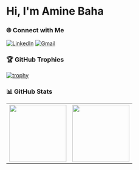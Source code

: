 # Hi, I'm Amine Baha

### 🌐 Connect with Me
[![LinkedIn](https://img.shields.io/badge/LinkedIn-Amine%20Baha-blue?style=for-the-badge&logo=linkedin)](https://linkedin.com/in/amine-baha-915920303)
[![Gmail](https://img.shields.io/badge/Email-aminebaha115%40gmail.com-red?style=for-the-badge&logo=gmail)](mailto:aminebaha115@gmail.com)

### 🏆 GitHub Trophies
[![trophy](https://github-profile-trophy.vercel.app/?username=AmineBaha-oss&theme=tokyonight&no-frame=true&margin-w=4&margin-h=4&row=1)](https://github.com/ryo-ma/github-profile-trophy)

### 📊 GitHub Stats
| | |
|---|---|
| <img height="150" src="https://github-readme-stats.vercel.app/api?username=AmineBaha-oss&show_icons=true&theme=tokyonight&hide_border=true&count_private=true"/> | <img height="150" src="https://github-readme-stats.vercel.app/api/top-langs/?username=AmineBaha-oss&layout=compact&theme=tokyonight&hide_border=true"/> |
